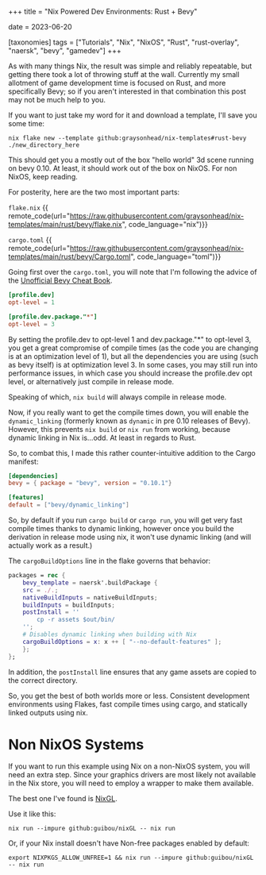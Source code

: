 +++
title = "Nix Powered Dev Environments: Rust + Bevy"

date = 2023-06-20

[taxonomies]
	tags = ["Tutorials", "Nix", "NixOS", "Rust", "rust-overlay", "naersk", "bevy", "gamedev"]
+++

As with many things Nix, the result was simple and reliably repeatable, but getting there took a lot of throwing stuff at the wall. Currently my small allotment of game development time is focused on Rust, and more specifically Bevy; so if you aren't interested in that combination this post may not be much help to you.

If you want to just take my word for it and download a template, I'll save you some time:
```
nix flake new --template github:graysonhead/nix-templates#rust-bevy ./new_directory_here
```

This should get you a mostly out of the box "hello world" 3d scene running on bevy 0.10. At least, it should work out of the box on NixOS. For non NixOS, keep reading.

For posterity, here are the two most important parts:

`flake.nix`
{{ remote_code(url="https://raw.githubusercontent.com/graysonhead/nix-templates/main/rust/bevy/flake.nix", code_language="nix")}}

`cargo.toml`
{{ remote_code(url="https://raw.githubusercontent.com/graysonhead/nix-templates/main/rust/bevy/Cargo.toml", code_language="toml")}}


Going first over the `cargo.toml`, you will note that I'm following the advice of the [Unofficial Bevy Cheat Book](https://bevy-cheatbook.github.io/pitfalls/performance.html). 

```toml
[profile.dev]
opt-level = 1

[profile.dev.package."*"]
opt-level = 3
```

By setting the profile.dev to opt-level 1 and dev.package."*" to opt-level 3, you get a great compromise of compile times (as the code you are changing is at an optimization level of 1), but all the dependencies you are using (such as bevy itself) is at optimization level 3. In some cases, you may still run into performance issues, in which case you should increase the profile.dev opt level, or alternatively just compile in release mode.

Speaking of which, `nix build` will always compile in release mode.

Now, if you really want to get the compile times down, you will enable the `dynamic_linking` (formerly known as `dynamic` in pre 0.10 releases of Bevy). However, this prevents `nix build` or `nix run` from working, because dynamic linking in Nix is...odd. At least in regards to Rust.

So, to combat this, I made this rather counter-intuitive addition to the Cargo manifest:

```toml
[dependencies]
bevy = { package = "bevy", version = "0.10.1"}

[features]
default = ["bevy/dynamic_linking"]
```

So, by default if you run `cargo build` or `cargo run`, you will get very fast compile times thanks to dynamic linking, however once you build the derivation in release mode using nix, it won't use dynamic linking (and will actually work as a result.)

The `cargoBuildOptions` line in the flake governs that behavior:

```nix
packages = rec {
    bevy_template = naersk'.buildPackage {
    src = ./.;
    nativeBuildInputs = nativeBuildInputs;
    buildInputs = buildInputs;
    postInstall = ''
        cp -r assets $out/bin/
    '';
    # Disables dynamic linking when building with Nix
    cargoBuildOptions = x: x ++ [ "--no-default-features" ];
    };
};
```

In addition, the `postInstall` line ensures that any game assets are copied to the correct directory. 


So, you get the best of both worlds more or less. Consistent development environments using Flakes, fast compile times using cargo, and statically linked outputs using nix.

# Non NixOS Systems

If you want to run this example using Nix on a non-NixOS system, you will need an extra step. Since your graphics drivers are most likely not available in the Nix store, you will need to employ a wrapper to make them available. 

The best one I've found is [NixGL](https://github.com/guibou/nixGL). 

Use it like this:
```
nix run --impure github:guibou/nixGL -- nix run
```

Or, if your Nix install doesn't have Non-free packages enabled by default:
```
export NIXPKGS_ALLOW_UNFREE=1 && nix run --impure github:guibou/nixGL -- nix run
```